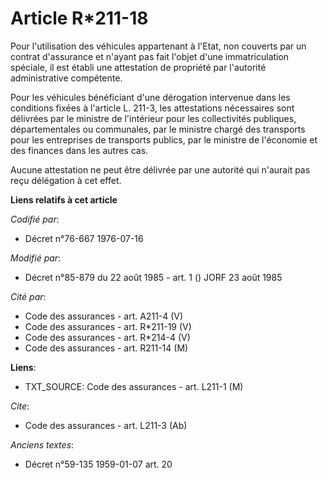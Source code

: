 # Article R*211-18

Pour l'utilisation des véhicules appartenant à l'Etat, non couverts par un contrat d'assurance et n'ayant pas fait l'objet
d'une immatriculation spéciale, il est établi une attestation de propriété par l'autorité administrative compétente.

Pour les véhicules bénéficiant d'une dérogation intervenue dans les conditions fixées à l'article L. 211-3, les attestations
nécessaires sont délivrées par le ministre de l'intérieur pour les collectivités publiques, départementales ou communales,
par le ministre chargé des transports pour les entreprises de transports publics, par le ministre de l'économie et des
finances dans les autres cas.

Aucune attestation ne peut être délivrée par une autorité qui n'aurait pas reçu délégation à cet effet.

**Liens relatifs à cet article**

_Codifié par_:

  - Décret n°76-667 1976-07-16

_Modifié par_:

  - Décret n°85-879 du 22 août 1985 - art. 1 () JORF 23 août 1985

_Cité par_:

  - Code des assurances - art. A211-4 (V)
  - Code des assurances - art. R*211-19 (V)
  - Code des assurances - art. R*214-4 (V)
  - Code des assurances - art. R211-14 (M)

**Liens**:

  - TXT_SOURCE: Code des assurances - art. L211-1 (M)

_Cite_:

  - Code des assurances - art. L211-3 (Ab)

_Anciens textes_:

  - Décret n°59-135 1959-01-07 art. 20
